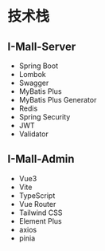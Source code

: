 # 技术栈

## I-Mall-Server

* Spring Boot
* Lombok
* Swagger
* MyBatis Plus
* MyBatis Plus Generator
* Redis
* Spring Security
* JWT
* Validator



## I-Mall-Admin

* Vue3
* Vite
* TypeScript
* Vue Router
* Tailwind CSS
* Element Plus
* axios
* pinia